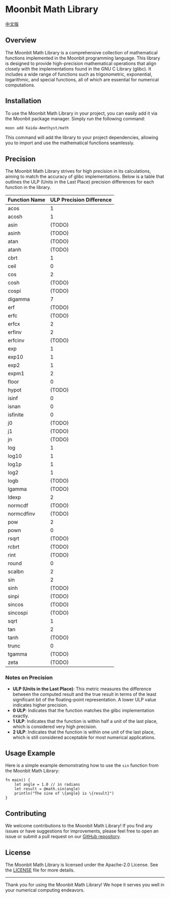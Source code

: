 # Moonbit Math Library

[中文版](README-CN.md)

## Overview

The Moonbit Math Library is a comprehensive collection of mathematical functions implemented in the Moonbit programming language. This library is designed to provide high-precision mathematical operations that align closely with the implementations found in the GNU C Library (glibc). It includes a wide range of functions such as trigonometric, exponential, logarithmic, and special functions, all of which are essential for numerical computations.

## Installation

To use the Moonbit Math Library in your project, you can easily add it via the Moonbit package manager. Simply run the following command:

```bash
moon add Kaida-Amethyst/math
```

This command will add the library to your project dependencies, allowing you to import and use the mathematical functions seamlessly.

## Precision

The Moonbit Math Library strives for high precision in its calculations, aiming to match the accuracy of glibc implementations. Below is a table that outlines the ULP (Units in the Last Place) precision differences for each function in the library.

| Function Name | ULP Precision Difference |
|---------------|--------------------------|
| acos          |1                         |
| acosh         |1                         |
| asin          |(TODO)                    |
| asinh         |(TODO)                    |
| atan          |(TODO)                    |
| atanh         |(TODO)                    |
| cbrt          |1                         |
| ceil          |0                         |
| cos           |2                         |
| cosh          |(TODO)                    |
| cospi         |(TODO)                    |
| digamma       |7                         |
| erf           |(TODO)                    |
| erfc          |(TODO)                    |
| erfcx         |2                         |
| erfinv        |2                         |
| erfcinv       |(TODO)                    |
| exp           |1                         |
| exp10         |1                         |
| exp2          |1                         |
| expm1         |2                         |
| floor         |0                         |
| hypot         |(TODO)                    |
| isinf         |0                         |
| isnan         |0                         |
| isfinite      |0                         |
| j0            |(TODO)                    |
| j1            |(TODO)                    |
| jn            |(TODO)                    |
| log           |1                         |
| log10         |1                         |
| log1p         |1                         |
| log2          |1                         |
| logb          |(TODO)                    |
| lgamma        |(TODO)                    |
| ldexp         |2                         |
| normcdf       |(TODO)                    |
| normcdfinv    |(TODO)                    |
| pow           |2                         |
| pown          |0                         |
| rsqrt         |(TODO)                    |
| rcbrt         |(TODO)                    |
| rint          |(TODO)                    |
| round         |0                         |
| scalbn        |2                         |
| sin           |2                         |
| sinh          |(TODO)                    |
| sinpi         |(TODO)                    |
| sincos        |(TODO)                    |
| sincospi      |(TODO)                    |
| sqrt          |1                         |
| tan           |2                         |
| tanh          |(TODO)                    |
| trunc         |0                         |
| tgamma        |(TODO)                    |
| zeta          |(TODO)                    |

### Notes on Precision

- **ULP (Units in the Last Place)**: This metric measures the difference between the computed result and the true result in terms of the least significant bit of the floating-point representation. A lower ULP value indicates higher precision.
- **0 ULP**: Indicates that the function matches the glibc implementation exactly.
- **1 ULP**: Indicates that the function is within half a unit of the last place, which is considered very high precision.
- **2 ULP**: Indicates that the function is within one unit of the last place, which is still considered acceptable for most numerical applications.

## Usage Example

Here is a simple example demonstrating how to use the `sin` function from the Moonbit Math Library:

```moonbit
fn main() {
    let angle = 1.0 // in radians
    let result = @math.sin(angle)
    println("The sine of \{angle} is \{result}")
}
```

## Contributing

We welcome contributions to the Moonbit Math Library! If you find any issues or have suggestions for improvements, please feel free to open an issue or submit a pull request on our [GitHub repository](https://github.com/Kaida-Amethyst/moonbit-math).

## License

The Moonbit Math Library is licensed under the Apache-2.0 License. See the [LICENSE](LICENSE) file for more details.

---

Thank you for using the Moonbit Math Library! We hope it serves you well in your numerical computing endeavors.
